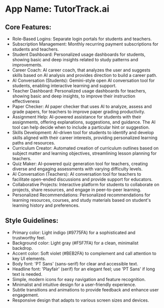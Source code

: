 # **App Name**: TutorTrack.ai

## Core Features:

- Role-Based Logins: Separate login portals for students and teachers.
- Subscription Management: Monthly recurring payment subscriptions for students and teachers.
- Student Dashboard: Personalized usage dashboards for students, showing basic and deep insights related to study patterns and improvements.
- Career Coach: AI career coach, that analyzes the user and suggests skills based on AI analysis and provides direction to build a career path.
- AI Conversation (Students): Gemini-style open AI conversation tool for students, enabling interactive learning and support.
- Teacher Dashboard: Personalized usage dashboards for teachers, showing basic and deep insights, to improve their instruction effectiveness
- Paper Checker: AI paper checker that uses AI to analyze, assess and grade papers, for teachers to improve paper grading productivity.
- Assignment Help: AI-powered assistance for students with their assignments, offering explanations, suggestions, and guidance. The AI tool can help decide when to include a particular hint or suggestion.
- Skills Development: AI-driven tool for students to identify and develop skills aligned with their career interests, providing personalized learning paths and resources.
- Curriculum Creator: Automated creation of curriculum outlines based on subject matter and learning objectives, streamlining lesson planning for teachers.
- Quiz Maker: AI-powered quiz generation tool for teachers, creating diverse and engaging assessments with varying difficulty levels.
- AI Conversation (Teachers): AI conversation tool for teachers to facilitate open-ended discussions and provide support for educators.
- Collaborative Projects: Interactive platform for students to collaborate on projects, share resources, and engage in peer-to-peer learning.
- Personalized Recommendations: Personalized recommendations for learning resources, courses, and study materials based on student's learning history and preferences.

## Style Guidelines:

- Primary color: Light indigo (#9775FA) for a sophisticated and trustworthy feel.
- Background color: Light gray (#F5F7FA) for a clean, minimalist backdrop.
- Accent color: Soft violet (#BEB2FA) to complement and call attention to key UI elements.
- Body font: 'PT Sans' (sans-serif) for clear and accessible text.
- Headline font: 'Playfair' (serif) for an elegant feel; use 'PT Sans' if long text is needed.
- Simple, modern icons for easy navigation and feature recognition.
- Minimalist and intuitive design for a user-friendly experience.
- Subtle transitions and animations to provide feedback and enhance user engagement.
- Responsive design that adapts to various screen sizes and devices.